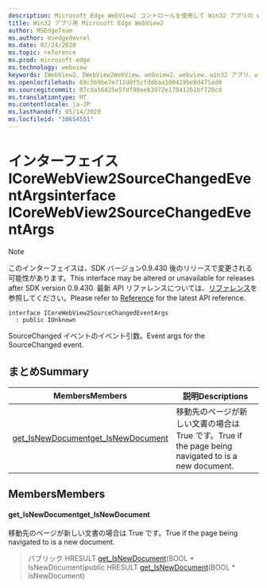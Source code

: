 ```yaml
---
description: Microsoft Edge WebView2 コントロールを使用して Win32 アプリの web コンテンツをホストする
title: Win32 アプリ用 Microsoft Edge WebView2
author: MSEdgeTeam
ms.author: msedgedevrel
ms.date: 02/24/2020
ms.topic: reference
ms.prod: microsoft-edge
ms.technology: webview
keywords: IWebView2、IWebView2WebView、webview2、webview、win32 アプリ、win32、edge、ICoreWebView2、ICoreWebView2Host、browser control、edge html
ms.openlocfilehash: 69c569be7e712d0f5cfddbaa180419be8d475ad0
ms.sourcegitcommit: 07cda56425e5fdf90eeb3972e17041261bf720cd
ms.translationtype: MT
ms.contentlocale: ja-JP
ms.lasthandoff: 05/14/2020
ms.locfileid: "10654551"
---
```

# <span data-ttu-id="c984e-104">インターフェイス ICoreWebView2SourceChangedEventArgs</span><span class="sxs-lookup"><span data-stu-id="c984e-104">interface ICoreWebView2SourceChangedEventArgs</span></span> 

> [!NOTE]
> <span data-ttu-id="c984e-105">このインターフェイスは、SDK バージョン0.9.430 後のリリースで変更される可能性があります。</span><span class="sxs-lookup"><span data-stu-id="c984e-105">This interface may be altered or unavailable for releases after SDK version 0.9.430.</span></span> <span data-ttu-id="c984e-106">最新 API リファレンスについては、[リファレンス](../../../webview2-api-reference.md)を参照してください。</span><span class="sxs-lookup"><span data-stu-id="c984e-106">Please refer to [Reference](../../../webview2-api-reference.md) for the latest API reference.</span></span>

```
interface ICoreWebView2SourceChangedEventArgs
  : public IUnknown
```

<span data-ttu-id="c984e-107">SourceChanged イベントのイベント引数。</span><span class="sxs-lookup"><span data-stu-id="c984e-107">Event args for the SourceChanged event.</span></span>

## <span data-ttu-id="c984e-108">まとめ</span><span class="sxs-lookup"><span data-stu-id="c984e-108">Summary</span></span>

 <span data-ttu-id="c984e-109">Members</span><span class="sxs-lookup"><span data-stu-id="c984e-109">Members</span></span>                        | <span data-ttu-id="c984e-110">説明</span><span class="sxs-lookup"><span data-stu-id="c984e-110">Descriptions</span></span>
--------------------------------|---------------------------------------------
[<span data-ttu-id="c984e-111">get_IsNewDocument</span><span class="sxs-lookup"><span data-stu-id="c984e-111">get_IsNewDocument</span></span>](#get_isnewdocument) | <span data-ttu-id="c984e-112">移動先のページが新しい文書の場合は True です。</span><span class="sxs-lookup"><span data-stu-id="c984e-112">True if the page being navigated to is a new document.</span></span>

## <span data-ttu-id="c984e-113">Members</span><span class="sxs-lookup"><span data-stu-id="c984e-113">Members</span></span>

#### <span data-ttu-id="c984e-114">get_IsNewDocument</span><span class="sxs-lookup"><span data-stu-id="c984e-114">get_IsNewDocument</span></span> 

<span data-ttu-id="c984e-115">移動先のページが新しい文書の場合は True です。</span><span class="sxs-lookup"><span data-stu-id="c984e-115">True if the page being navigated to is a new document.</span></span>

> <span data-ttu-id="c984e-116">パブリック HRESULT [get_IsNewDocument](#get_isnewdocument)(BOOL \* IsNewDocument)</span><span class="sxs-lookup"><span data-stu-id="c984e-116">public HRESULT [get_IsNewDocument](#get_isnewdocument)(BOOL \* isNewDocument)</span></span>

